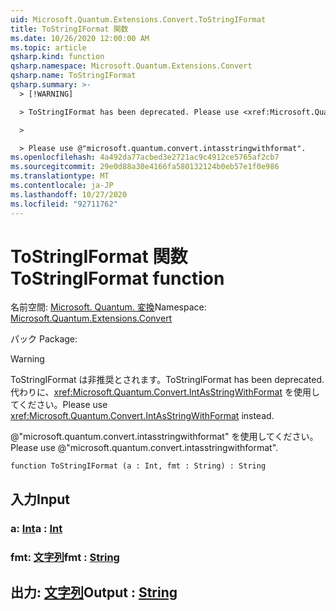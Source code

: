 ```yaml
---
uid: Microsoft.Quantum.Extensions.Convert.ToStringIFormat
title: ToStringIFormat 関数
ms.date: 10/26/2020 12:00:00 AM
ms.topic: article
qsharp.kind: function
qsharp.namespace: Microsoft.Quantum.Extensions.Convert
qsharp.name: ToStringIFormat
qsharp.summary: >-
  > [!WARNING]

  > ToStringIFormat has been deprecated. Please use <xref:Microsoft.Quantum.Convert.IntAsStringWithFormat> instead.

  >

  > Please use @"microsoft.quantum.convert.intasstringwithformat".
ms.openlocfilehash: 4a492da77acbed3e2721ac9c4912ce5765af2cb7
ms.sourcegitcommit: 29e0d88a30e4166fa580132124b0eb57e1f0e986
ms.translationtype: MT
ms.contentlocale: ja-JP
ms.lasthandoff: 10/27/2020
ms.locfileid: "92711762"
---
```

# <a name="tostringiformat-function"></a><span data-ttu-id="a60a9-102">ToStringIFormat 関数</span><span class="sxs-lookup"><span data-stu-id="a60a9-102">ToStringIFormat function</span></span>

<span data-ttu-id="a60a9-103">名前空間: [Microsoft. Quantum. 変換](xref:Microsoft.Quantum.Extensions.Convert)</span><span class="sxs-lookup"><span data-stu-id="a60a9-103">Namespace: [Microsoft.Quantum.Extensions.Convert](xref:Microsoft.Quantum.Extensions.Convert)</span></span>

<span data-ttu-id="a60a9-104">パック [](https://nuget.org/packages/)</span><span class="sxs-lookup"><span data-stu-id="a60a9-104">Package: [](https://nuget.org/packages/)</span></span>


> [!WARNING]
> <span data-ttu-id="a60a9-105">ToStringIFormat は非推奨とされます。</span><span class="sxs-lookup"><span data-stu-id="a60a9-105">ToStringIFormat has been deprecated.</span></span> <span data-ttu-id="a60a9-106">代わりに、<xref:Microsoft.Quantum.Convert.IntAsStringWithFormat> を使用してください。</span><span class="sxs-lookup"><span data-stu-id="a60a9-106">Please use <xref:Microsoft.Quantum.Convert.IntAsStringWithFormat> instead.</span></span>
>
> <span data-ttu-id="a60a9-107">@"microsoft.quantum.convert.intasstringwithformat" を使用してください。</span><span class="sxs-lookup"><span data-stu-id="a60a9-107">Please use @"microsoft.quantum.convert.intasstringwithformat".</span></span>



```qsharp
function ToStringIFormat (a : Int, fmt : String) : String
```


## <a name="input"></a><span data-ttu-id="a60a9-108">入力</span><span class="sxs-lookup"><span data-stu-id="a60a9-108">Input</span></span>

### <a name="a--int"></a><span data-ttu-id="a60a9-109">a: [Int](xref:microsoft.quantum.lang-ref.int)</span><span class="sxs-lookup"><span data-stu-id="a60a9-109">a : [Int](xref:microsoft.quantum.lang-ref.int)</span></span>




### <a name="fmt--string"></a><span data-ttu-id="a60a9-110">fmt: [文字列](xref:microsoft.quantum.lang-ref.string)</span><span class="sxs-lookup"><span data-stu-id="a60a9-110">fmt : [String](xref:microsoft.quantum.lang-ref.string)</span></span>





## <a name="output--string"></a><span data-ttu-id="a60a9-111">出力: [文字列](xref:microsoft.quantum.lang-ref.string)</span><span class="sxs-lookup"><span data-stu-id="a60a9-111">Output : [String](xref:microsoft.quantum.lang-ref.string)</span></span>

